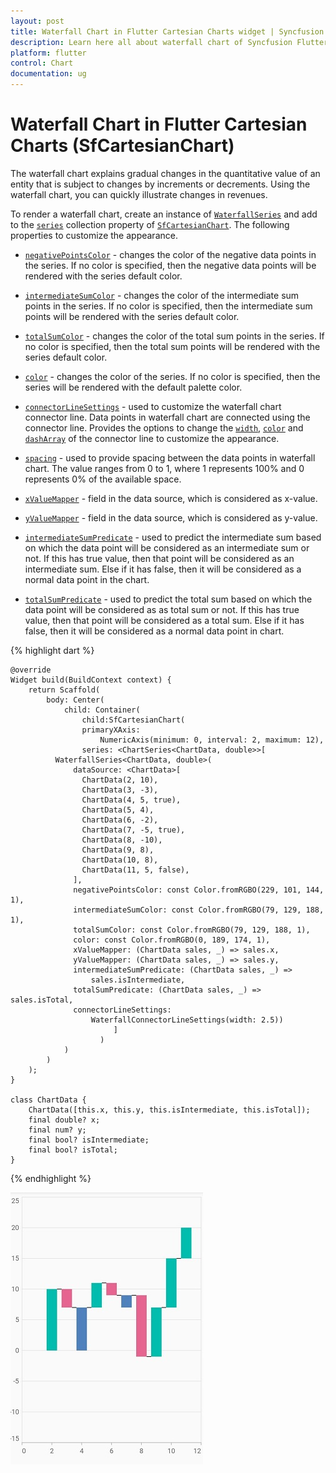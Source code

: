 ```yaml
---
layout: post
title: Waterfall Chart in Flutter Cartesian Charts widget | Syncfusion 
description: Learn here all about waterfall chart of Syncfusion Flutter Cartesian Charts (SfCartesianChart) widget and more.
platform: flutter
control: Chart
documentation: ug
---
```


# Waterfall Chart in Flutter Cartesian Charts (SfCartesianChart)

The waterfall chart explains gradual changes in the quantitative value of an entity that is subject to changes by increments or decrements. Using the waterfall chart, you can quickly illustrate changes in revenues.

To render a waterfall chart, create an instance of [`WaterfallSeries`](https://pub.dev/documentation/syncfusion_flutter_charts/latest/charts/WaterfallSeries-class.html) and add to the [`series`](https://pub.dev/documentation/syncfusion_flutter_charts/latest/charts/SfCartesianChart/series.html) collection property of [`SfCartesianChart`](https://pub.dev/documentation/syncfusion_flutter_charts/latest/charts/SfCartesianChart/SfCartesianChart.html). The following properties to customize the appearance.

* [`negativePointsColor`](https://pub.dev/documentation/syncfusion_flutter_charts/latest/charts/WaterfallSeries/negativePointsColor.html) - changes the color of the negative data points in the series. If no color is specified, then the negative data points will be rendered with the series default color.
* [`intermediateSumColor`](https://pub.dev/documentation/syncfusion_flutter_charts/latest/charts/WaterfallSeries/intermediateSumColor.html) - changes the color of the intermediate sum points in the series. If no color is specified, then the intermediate sum points will be rendered with the series default color.
* [`totalSumColor`](https://pub.dev/documentation/syncfusion_flutter_charts/latest/charts/WaterfallSeries/totalSumColor.html) - changes the color of the total sum points in the series. If no color is specified, then the total sum points will be rendered with the series default color.
* [`color`](https://pub.dev/documentation/syncfusion_flutter_charts/latest/charts/CartesianSeries/color.html) - changes the color of the series. If no color is specified, then the series will be rendered with the default palette color.
* [`connectorLineSettings`](https://pub.dev/documentation/syncfusion_flutter_charts/latest/charts/WaterfallSeries/connectorLineSettings.html) - used to customize the waterfall chart connector line. Data points in waterfall chart are connected using the connector line. Provides the options to change the [`width`](https://pub.dev/documentation/syncfusion_flutter_charts/latest/charts/ConnectorLineSettings/width.html), [`color`](https://pub.dev/documentation/syncfusion_flutter_charts/latest/charts/ConnectorLineSettings/color.html) and [`dashArray`](https://pub.dev/documentation/syncfusion_flutter_charts/latest/charts/WaterfallConnectorLineSettings/dashArray.html) of the connector line to customize the appearance.
* [`spacing`](https://pub.dev/documentation/syncfusion_flutter_charts/latest/charts/WaterfallSeries/spacing.html) - used to provide spacing between the data points in waterfall chart. The value ranges from 0 to 1, where 1 represents 100% and 0 represents 0% of the available space.
* [`xValueMapper`](https://pub.dev/documentation/syncfusion_flutter_charts/latest/charts/CartesianSeries/xValueMapper.html) - field in the data source, which is considered as x-value.
* [`yValueMapper`](https://pub.dev/documentation/syncfusion_flutter_charts/latest/charts/CartesianSeries/yValueMapper.html) - field in the data source, which is considered as y-value.
* [`intermediateSumPredicate`](https://pub.dev/documentation/syncfusion_flutter_charts/latest/charts/CartesianSeries/intermediateSumPredicate.html) - used to predict the intermediate sum based on which the data point will be considered as an intermediate sum or not. If this has true value, then that point will be considered as an intermediate sum. Else if it has false, then it will be considered as a normal data point in the chart.

* [`totalSumPredicate`](https://pub.dev/documentation/syncfusion_flutter_charts/latest/charts/CartesianSeries/totalSumPredicate.html) - used to predict the total sum based on which the data point will be considered as as total sum or not. If this has true value, then that point will be considered as a total sum. Else if it has false, then it will be considered as a normal data point in chart.

{% highlight dart %}

    @override
    Widget build(BuildContext context) {
        return Scaffold(
            body: Center(
                child: Container(
                    child:SfCartesianChart(
                    primaryXAxis:
                        NumericAxis(minimum: 0, interval: 2, maximum: 12),
                    series: <ChartSeries<ChartData, double>>[
              WaterfallSeries<ChartData, double>(
                  dataSource: <ChartData>[
                    ChartData(2, 10),
                    ChartData(3, -3),
                    ChartData(4, 5, true),
                    ChartData(5, 4),
                    ChartData(6, -2),
                    ChartData(7, -5, true),
                    ChartData(8, -10),
                    ChartData(9, 8),
                    ChartData(10, 8),
                    ChartData(11, 5, false),
                  ],
                  negativePointsColor: const Color.fromRGBO(229, 101, 144, 1),
                  intermediateSumColor: const Color.fromRGBO(79, 129, 188, 1),
                  totalSumColor: const Color.fromRGBO(79, 129, 188, 1),
                  color: const Color.fromRGBO(0, 189, 174, 1),
                  xValueMapper: (ChartData sales, _) => sales.x,
                  yValueMapper: (ChartData sales, _) => sales.y,
                  intermediateSumPredicate: (ChartData sales, _) =>
                      sales.isIntermediate,
                  totalSumPredicate: (ChartData sales, _) => sales.isTotal,
                  connectorLineSettings:
                      WaterfallConnectorLineSettings(width: 2.5))
                           ]
                        )
                )
            )   
        );
    }

    class ChartData {
        ChartData([this.x, this.y, this.isIntermediate, this.isTotal]);
        final double? x;
        final num? y;
        final bool? isIntermediate;
        final bool? isTotal;
    }

{% endhighlight %}

![waterfall_chart](cartesian-chart-types-images/waterfall_series.png)

